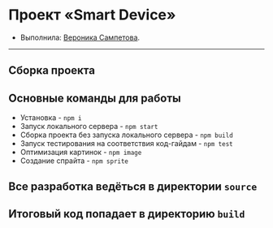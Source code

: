 # Проект «Smart Device»

* Выполнила: [Вероника Сампетова](https://up.htmlacademy.ru/adaptive/19/user/1236041).
---
## Сборка проекта
## Основные команды для работы
* Установка - `npm i`
* Запуск локального сервера - `npm start`
* Сборка проекта без запуска локального сервера - `npm build`
* Запуск тестирования на соответствия код-гайдам - `npm test`
* Оптимизация картинок - `npm image`
* Создание спрайта - `npm sprite`

## Все разработка ведёться в директории `source`
## Итоговый код попадает в директорию `build`
